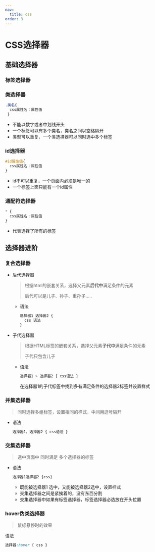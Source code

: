 ```yaml
---
nav:
  title: css
order: 3
---
```

# CSS选择器

## 基础选择器

### 标签选择器

### 类选择器

```css
.类名{
  css属性名：属性值
 }
```

+ 不能以数字或者中划线开头
+ 一个标签可以有多个类名，类名之间以空格隔开
+ 类型可以重复，一个类选择器可以同时选中多个标签

### id选择器

```css
#id属性值{
  css属性名：属性值
}
```

+ id不可以重复，一个页面内必须是唯一的
+ 一个标签上面只能有一个id属性

### 通配符选择器

```CSS
* {
  css属性名：属性值
}
```

+ 代表选择了所有的标签

## 选择器进阶

### 复合选择器

+ 后代选择器

  > 根据html的嵌套关系，选择父元素**后代中**满足条件的元素
  >
  > 后代可以是儿子、孙子、重孙子.....

  + 语法

    ```css
    选择器1 选择器2 {
      css 语法
    }
    ```

+ 子代选择器

  > 根据HTML标签的嵌套关系，选择父元素**子代中**满足条件的元素
  >
  > 子代只包含儿子

  + 语法

    ```CSS
    选择器1 > 选择器2 { css语法 }
    ```

    在选择器1的子代标签中找到多有满足条件的选择器2标签并设置样式

### 并集选择器

> 同时选择多组标签，设置相同的样式，中间用逗号隔开

+ 语法

  ```css
  选择器1，选择器2 { css语法 }
  ```

### 交集选择器

> 选中页面中 同时满足 多个选择器的标签

+ 语法

  ```css
  选择器1选择器2 {css}
  ```

  + 既能被选择器1 选中，又能被选择器2选中，设置样式
  + 交集选择器之间是紧挨着的，没有东西分割
  + 交集选择器中如果有标签选择器，标签选择器必选放在开头位置

### hover伪类选择器

> 鼠标悬停时的效果

语法

```css
选择器:hover { css }
```



